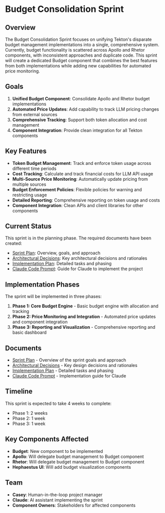 # Budget Consolidation Sprint

## Overview

The Budget Consolidation Sprint focuses on unifying Tekton's disparate budget management implementations into a single, comprehensive system. Currently, budget functionality is scattered across Apollo and Rhetor components, with inconsistent approaches and duplicate code. This sprint will create a dedicated Budget component that combines the best features from both implementations while adding new capabilities for automated price monitoring.

## Goals

1. **Unified Budget Component**: Consolidate Apollo and Rhetor budget implementations
2. **Automated Price Updates**: Add capability to track LLM pricing changes from external sources
3. **Comprehensive Tracking**: Support both token allocation and cost management
4. **Component Integration**: Provide clean integration for all Tekton components

## Key Features

- **Token Budget Management**: Track and enforce token usage across different time periods
- **Cost Tracking**: Calculate and track financial costs for LLM API usage
- **Multi-Source Price Monitoring**: Automatically update pricing from multiple sources
- **Budget Enforcement Policies**: Flexible policies for warning and restricting usage
- **Detailed Reporting**: Comprehensive reporting on token usage and costs
- **Component Integration**: Clean APIs and client libraries for other components

## Current Status

This sprint is in the planning phase. The required documents have been created:

- [Sprint Plan](SprintPlan.md): Overview, goals, and approach
- [Architectural Decisions](ArchitecturalDecisions.md): Key architectural decisions and rationales
- [Implementation Plan](ImplementationPlan.md): Detailed tasks and phasing
- [Claude Code Prompt](ClaudeCodePrompt.md): Guide for Claude to implement the project

## Implementation Phases

The sprint will be implemented in three phases:

1. **Phase 1: Core Budget Engine** - Basic budget engine with allocation and tracking
2. **Phase 2: Price Monitoring and Integration** - Automated price updates and component integration
3. **Phase 3: Reporting and Visualization** - Comprehensive reporting and basic dashboard

## Documents

- [Sprint Plan](SprintPlan.md) - Overview of the sprint goals and approach
- [Architectural Decisions](ArchitecturalDecisions.md) - Key design decisions and rationales
- [Implementation Plan](ImplementationPlan.md) - Detailed tasks and phasing
- [Claude Code Prompt](ClaudeCodePrompt.md) - Implementation guide for Claude

## Timeline

This sprint is expected to take 4 weeks to complete:

- Phase 1: 2 weeks
- Phase 2: 1 week
- Phase 3: 1 week

## Key Components Affected

- **Budget**: New component to be implemented
- **Apollo**: Will delegate budget management to Budget component
- **Rhetor**: Will delegate budget management to Budget component
- **Hephaestus UI**: Will add budget visualization components

## Team

- **Casey**: Human-in-the-loop project manager
- **Claude**: AI assistant implementing the sprint
- **Component Owners**: Stakeholders for affected components